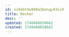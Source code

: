 ```yaml
---
id: xi9abt4w940a3monqy43xi9
title: Docker
desc: ''
updated: 1740408658662
created: 1740408658662
---
```

